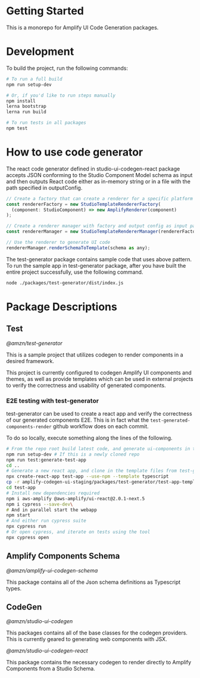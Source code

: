 # Getting Started

This is a monorepo for Amplify UI Code Generation packages.

# Development

To build the project, run the following commands:

```sh
# To run a full build
npm run setup-dev

# Or, if you'd like to run steps manually
npm install
lerna bootstrap
lerna run build

# To run tests in all packages
npm test
```

# How to use code generator

The react code generator defined in studio-ui-codegen-react package accepts JSON conforming to the Studio Component Model schema as input and then outputs React code either as in-memory string or in a file with the path specified in outputConfig.

```js
// Create a factory that can create a renderer for a specific platform (such as Amplify UI)
const rendererFactory = new StudioTemplateRendererFactory(
  (component: StudioComponent) => new AmplifyRenderer(component)
);

// Create a renderer manager with factory and output config as input parameter
const rendererManager = new StudioTemplateRendererManager(rendererFactory, outputConfig);

// Use the renderer to generate UI code
rendererManager.renderSchemaToTemplate(schema as any);
```

The test-generator package contains sample code that uses above pattern.
To run the sample app in test-generator package, after you have built the entire project successfully, use the following command.

```sh
node ./packages/test-generator/dist/index.js
```

# Package Descriptions

## Test

_@amzn/test-generator_

This is a sample project that utilizes codegen to render components in a desired framework.

This project is currently configured to codegen Amplify UI components and themes, as well as provide templates which can be used in external projects to verify the correctness and usability of generated components.

### E2E testing with test-generator

test-generator can be used to create a react app and verify the correctness of our generated components E2E. This is in fact what the `test-generated-components-render` github workflow does on each commit.

To do so locally, execute something along the lines of the following.

```sh
# From the repo root build latest code, and generate ui-components in test-generator package, then move outside the repo
npm run setup-dev # If this is a newly cloned repo
npm run test:generate-test-app
cd ..
# Generate a new react app, and clone in the template files from test-generator, and the generated files
npx create-react-app test-app --use-npm --template typescript
cp -r amplify-codegen-ui-staging/packages/test-generator/test-app-templates/* test-app
cd test-app
# Install new dependencies required
npm i aws-amplify @aws-amplify/ui-react@2.0.1-next.5
npm i cypress --save-dev\
# And in parallel start the webapp
npm start
# And either run cypress suite
npx cypress run
# Or open cypress, and iterate on tests using the tool
npx cypress open
```

## Amplify Components Schema

_@amzn/amplify-ui-codegen-schema_

This package contains all of the Json schema definitions as Typescript types.

## CodeGen

_@amzn/studio-ui-codegen_

This packages contains all of the base classes for the codegen providers. This is currently geared to generating web components with JSX.

_@amzn/studio-ui-codegen-react_

This package contains the necessary codegen to render directly to Amplify Components from a Studio Schema.
